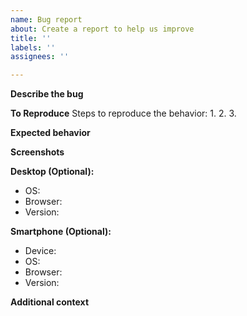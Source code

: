 ```yaml
---
name: Bug report
about: Create a report to help us improve
title: ''
labels: ''
assignees: ''

---
```


**Describe the bug**


**To Reproduce**
Steps to reproduce the behavior:
1. 
2. 
3. 

**Expected behavior**


**Screenshots**


**Desktop (Optional):**
 - OS: 
 - Browser: 
 - Version: 

**Smartphone (Optional):**
 - Device: 
 - OS: 
 - Browser: 
 - Version: 

**Additional context**
